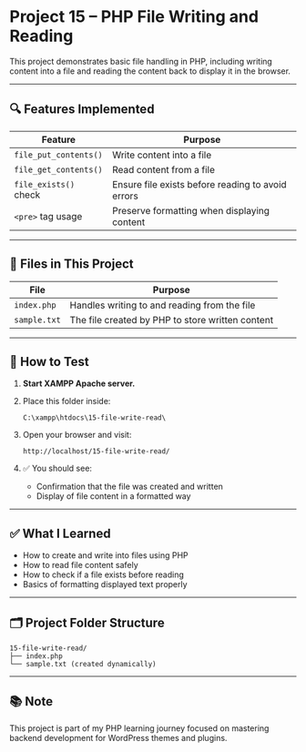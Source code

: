 # Project 15 – PHP File Writing and Reading

This project demonstrates basic file handling in PHP, including writing content into a file and reading the content back to display it in the browser.

---

## 🔍 Features Implemented

| Feature | Purpose |
|---------|---------|
| `file_put_contents()` | Write content into a file |
| `file_get_contents()` | Read content from a file |
| `file_exists()` check | Ensure file exists before reading to avoid errors |
| `<pre>` tag usage | Preserve formatting when displaying content |

---

## 📁 Files in This Project

| File | Purpose |
|------|---------|
| `index.php` | Handles writing to and reading from the file |
| `sample.txt` | The file created by PHP to store written content |

---

## 🧪 How to Test

1. **Start XAMPP Apache server.**
2. Place this folder inside:
   ```
   C:\xampp\htdocs\15-file-write-read\
   ```
3. Open your browser and visit:
   ```
   http://localhost/15-file-write-read/
   ```

4. ✅ You should see:
   - Confirmation that the file was created and written
   - Display of file content in a formatted way

---

## ✅ What I Learned

- How to create and write into files using PHP
- How to read file content safely
- How to check if a file exists before reading
- Basics of formatting displayed text properly

---

## 🗂 Project Folder Structure

```
15-file-write-read/
├── index.php
└── sample.txt (created dynamically)
```

---

## 📚 Note

This project is part of my PHP learning journey focused on mastering backend development for WordPress themes and plugins.
